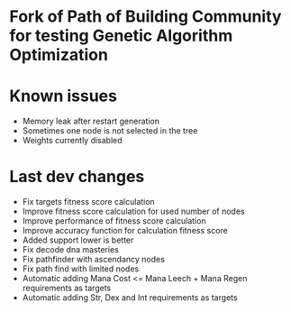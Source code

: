 # Fork of Path of Building Community for testing Genetic Algorithm Optimization

# Known issues

* Memory leak after restart generation
* Sometimes one node is not selected in the tree
* Weights currently disabled

# Last dev changes

* Fix targets fitness score calculation
* Improve fitness score calculation for used number of nodes
* Improve performance of fitness score calculation
* Improve accuracy function for calculation fitness score
* Added support lower is better
* Fix decode dna masteries
* Fix pathfinder with ascendancy nodes
* Fix path find with limited nodes
* Automatic adding Mana Cost <= Mana Leech + Mana Regen requirements as targets
* Automatic adding Str, Dex and Int requirements as targets
